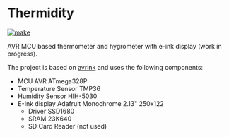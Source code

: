 # Thermidity

[![make](https://github.com/gitdode/thermidity/actions/workflows/build.yml/badge.svg)](https://github.com/gitdode/thermidity/actions/workflows/build.yml)

AVR MCU based thermometer and hygrometer with e-ink display (work in progress). 

The project is based on [avrink](https://github.com/gitdode/avrink) and uses the
following components:

* MCU AVR ATmega328P
* Temperature Sensor TMP36
* Humidity Sensor HIH-5030
* E-Ink display Adafruit Monochrome 2.13" 250x122
    * Driver SSD1680
    * SRAM 23K640
    * SD Card Reader (not used) 
